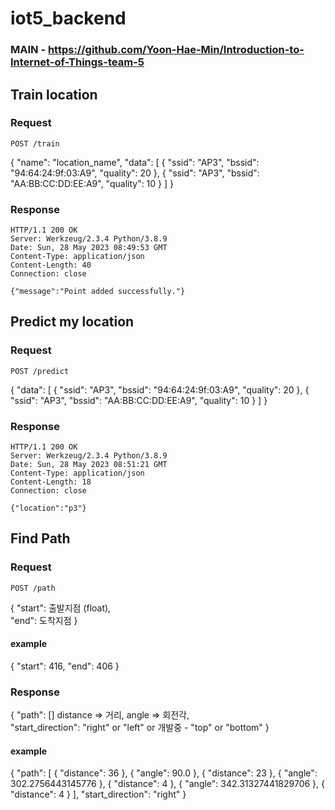 # iot5_backend

### MAIN - https://github.com/Yoon-Hae-Min/Introduction-to-Internet-of-Things-team-5


## Train location

### Request

`POST /train`

{
  "name": "location_name",
  "data": [
    {
      "ssid": "AP3",
      "bssid": "94:64:24:9f:03:A9",
      "quality": 20
    },
    {
      "ssid": "AP3",
      "bssid": "AA:BB:CC:DD:EE:A9",
      "quality": 10
    }
  ]
}


### Response

    HTTP/1.1 200 OK
    Server: Werkzeug/2.3.4 Python/3.8.9
    Date: Sun, 28 May 2023 08:49:53 GMT
    Content-Type: application/json
    Content-Length: 40
    Connection: close

    {"message":"Point added successfully."}



## Predict my location

### Request

`POST /predict`

{
  "data": [
    {
      "ssid": "AP3",
      "bssid": "94:64:24:9f:03:A9",
      "quality": 20
    },
    {
      "ssid": "AP3",
      "bssid": "AA:BB:CC:DD:EE:A9",
      "quality": 10
    }
  ]
}


### Response

    HTTP/1.1 200 OK
    Server: Werkzeug/2.3.4 Python/3.8.9
    Date: Sun, 28 May 2023 08:51:21 GMT
    Content-Type: application/json
    Content-Length: 18
    Connection: close

    {"location":"p3"}



## Find Path

### Request

`POST /path`


{
    "start": 출발지점 (float),<br>
    "end": 도착지점
}
#### example
{
    "start": 416,
    "end": 406
}


### Response



{
    "path": [] distance => 거리, angle => 회전각, <br>
    "start_direction": "right" or "left" or 개발중 - "top" or "bottom"
}

#### example
{
    "path": [
        {
            "distance": 36
        },
        {
            "angle": 90.0
        },
        {
            "distance": 23
        },
        {
            "angle": 302.2756443145776
        },
        {
            "distance": 4
        },
        {
            "angle": 342.31327441829706
        },
        {
            "distance": 4
        }
    ],
    "start_direction": "right"
}

